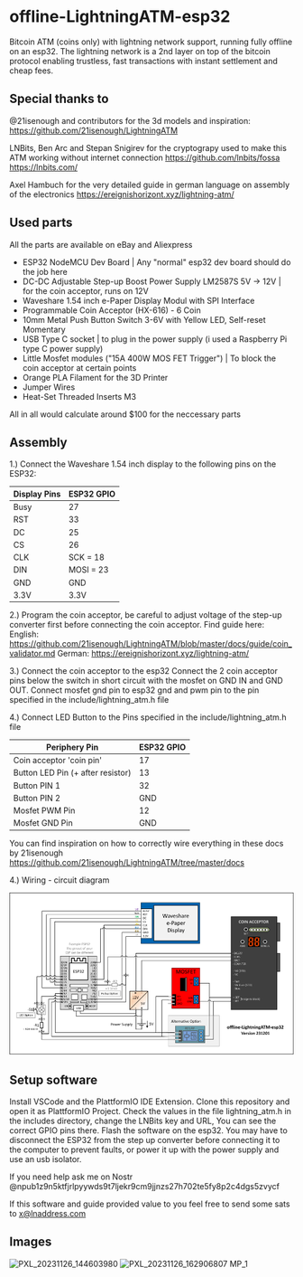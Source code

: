 # offline-LightningATM-esp32
Bitcoin ATM (coins only) with lightning network support, running fully offline on an esp32. 
The lightning network is a 2nd layer on top of the bitcoin protocol enabling trustless, fast transactions with instant settlement and cheap fees.

## Special thanks to
@21isenough and contributors for the 3d models and inspiration:
https://github.com/21isenough/LightningATM

LNBits, Ben Arc and Stepan Snigirev for the cryptograpy used to make this ATM working without internet connection
https://github.com/lnbits/fossa
https://lnbits.com/

Axel Hambuch for the very detailed guide in german language on assembly of the electronics
https://ereignishorizont.xyz/lightning-atm/

## Used parts
All the parts are available on eBay and Aliexpress

* ESP32 NodeMCU Dev Board | Any "normal" esp32 dev board should do the job here
* DC-DC Adjustable Step-up Boost Power Supply LM2587S 5V -> 12V | for the coin acceptor, runs on 12V
* Waveshare 1.54 inch e-Paper Display Modul with SPI Interface
* Programmable Coin Acceptor (HX-616) - 6 Coin
* 10mm Metal Push Button Switch 3-6V with Yellow LED, Self-reset Momentary
* USB Type C socket | to plug in the power supply (i used a Raspberry Pi type C power supply)
* Little Mosfet modules ("15A 400W MOS FET Trigger") | To block the coin acceptor at certain points
* Orange PLA Filament for the 3D Printer
* Jumper Wires
* Heat-Set Threaded Inserts M3

All in all would calculate around $100 for the neccessary parts

## Assembly

1.)
Connect the Waveshare 1.54 inch display to the following pins on the ESP32:

| Display Pins                                                        | ESP32 GPIO |
|---------------------------------------------------------------------|------------|
| Busy                                                                | 27         |
| RST                                                                 | 33         |
| DC                                                                  | 25         |
| CS                                                                  | 26         |
| CLK                                                                 | SCK = 18   |
| DIN                                                                 | MOSI = 23  |
| GND                                                                 | GND        |
| 3.3V                                                                | 3.3V       |

2.)
Program the coin acceptor, be careful to adjust voltage of the step-up converter first before connecting the coin acceptor.
Find guide here:
English: https://github.com/21isenough/LightningATM/blob/master/docs/guide/coin_validator.md
German: https://ereignishorizont.xyz/lightning-atm/

3.) Connect the coin acceptor to the esp32
    Connect the 2 coin acceptor pins below the switch in short circuit with the mosfet on GND IN and GND OUT.
    Connect mosfet gnd pin to esp32 gnd and pwm pin to the pin specified in the include/lightning_atm.h file

4.) Connect LED Button to the Pins specified in the include/lightning_atm.h file

| Periphery Pin                                                        | ESP32 GPIO |
|----------------------------------------------------------------------|------------|
| Coin acceptor 'coin pin'                                             | 17         |
| Button LED Pin (+ after resistor)                                    | 13         |
| Button PIN 1                                                         | 32         |
| Button PIN 2                                                         | GND        |
| Mosfet PWM Pin                                                       | 12         |
| Mosfet GND Pin                                                       | GND        |

You can find inspiration on how to correctly wire everything in these docs by 21isenough
https://github.com/21isenough/LightningATM/tree/master/docs

4.) Wiring - circuit diagram

![Wiring - circuit diagram](./assets/ATM_circuit_diagram.png)


## Setup software

Install VSCode and the PlattformIO IDE Extension.
Clone this repository and open it as PlattformIO Project.
Check the values in the file lightning_atm.h in the includes directory, change the LNBits key and URL, You can see the correct GPIO pins there.
Flash the software on the esp32. You may have to disconnect the ESP32 from the step up converter before connecting it to the computer to prevent faults, or power it up with the power supply and use an usb isolator.

If you need help ask me on Nostr @npub1z9n5ktfjrlpyywds9t7ljekr9cm9jjnzs27h702te5fy8p2c4dgs5zvycf

If this software and guide provided value to you feel free to send some sats to x@lnaddress.com


## Images
![PXL_20231126_144603980](https://github.com/f321x/offline-LightningATM-esp32/assets/51097237/12ac8a54-8756-4842-b26d-4408e8df3afe)
![PXL_20231126_162906807 MP_1](https://github.com/f321x/offline-LightningATM-esp32/assets/51097237/7e394774-f341-4b1c-ae73-4806f6f42ce5)
